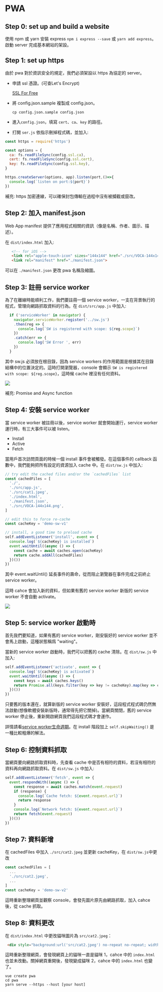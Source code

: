 # PWA

## Step 0: set up and build a website

使用 npm 或 yarn 安裝 express `npm i express --save` 或 `yarn add express`。啟動 server 完成基本網站的架設。

## Step 1: set up https

由於 pwa 對於資訊安全的規定，我們必須架設以 https 為協定的 server。

* 申請 ssl 憑證。(可查Let's Encrypt)

  [SSL For Free](https://www.sslforfree.com/)

* 將 config.json.sample 複製成 config.json。

  `cp config.json.sample config.json`

* 進入`config.json`，填寫 `cert`、`ca`、`key` 的路徑。

* 打開 `ser.js` 依指示刪掉程式碼，並加入:

```javascript
const https = require('https')

const options = {
  ca: fs.readFileSync(config.ssl.ca),
  cert: fs.readFileSync(config.ssl.cert),
  key: fs.readFileSync(config.ssl.key),
}

https.createServer(options, app).listen(port,()=>{
  console.log(`listen on port:${port}`)
})
```

補充: https 加密連線，可以確保封包傳輸在過程中沒有被攔截或竄改。

## Step 2: 加入 manifest.json

Web App manifest 提供了應用程式相關的資訊（像是名稱、作者、圖示、描述）。

在 `dist/index.html` 加入:

 ```html
    <!-- for iOS -->
    <link rel="apple-touch-icon" sizes="144x144" href="./src/VOCA-144x144.png"/>
    <link rel="manifest" href="./manifest.json">
 ```

可以在 `./manifest.json` 更改 pwa 名稱及縮圖。

## Step 3: 註冊 service worker

為了在離線時能順利工作，我們要註冊一個 service worker，一支在背景執行的程式，管理向網路抓取資料的行為。在 `dist/src/app.js` 中加入:

```javascript
  if ('serviceWorker' in navigator) {
    navigator.serviceWorker.register('../sw.js')
    .then(reg => {
      console.log(`SW is registered with scope: ${reg.scope}`)
    })
    .catch(err => {
      console.log('SW Error ', err)
    })
  }
```

其中 sw.js 必須放在根目錄，因為 service workers 的作用範圍是根據其在目錄結構中的位置決定的。這時打開瀏覽器，console 會顯示 `SW is registered with scope: ${reg.scope}`，這時候 cache 裡沒有任何資料。

![](https://i.imgur.com/WEwp3DY.png)

補充: Promise and Async function

## Step 4: 安裝 service worker

當 service worker 被註冊以後，service worker 就會開始運行，service worker 運行時，有三大事件可以被 listen。

* Install 
* Active
* Fetch

當用戶首次訪問頁面的時候一個 install 事件會被觸發。在這個事件的 callback 函數中，我們能夠把所有設定的資源加入 cache 中。在 `dist/sw.js` 中加入:

```javascript
// try edit the cached files and/or the `cachedFiles` list
const cachedFiles = [
  './',
  './src/app.js',
  './src/cat1.jpeg',
  './index.html',
  './manifest.json',
  './src/VOCA-144x144.png',
]

// edit this to force re-cache
const cacheKey = 'demo-sw-v1'

// install, a good time to preload cache
self.addEventListener('install', event => {
  console.log(`${cacheKey} is installed`)
  event.waitUntil((async () => {
    const cache = await caches.open(cacheKey)
    return cache.addAll(cachedFiles)
  })())
})
```

其中 event.waitUntil() 延長事件的壽命，從而阻止瀏覽器在事件完成之前終止 service worker。

這時 cahce 會加入新的資料，但如果有舊的 service worker 新版的 service worker 不會自動 activate。

![](https://i.imgur.com/x8Lg5Dm.png)

## Step 5: service worker 啟動時

首先我們要知道，如果有舊的 service worker，剛安裝好的 service worker 並不會馬上啟動，這種狀態稱爲 "waiting"。

當新的 service worker 啟動時，我們可以把舊的 cache 清除。在 `dist/sw.js` 中加入:

```javascript
self.addEventListener('activate', event => {
  console.log(`${cacheKey} is activated`)
  event.waitUntil((async () => {
    const keys = await caches.keys()
    return Promise.all(keys.filter(key => key != cacheKey).map(key => caches.delete(key)))
  })())
})
```

只要舊的版本還在，就算新版的 service worker 安裝好，這段程式程式碼仍然無法啟動(想像軟體安裝新版時，通常得先把它關掉)。當網頁關閉，舊的 service worker 停止後，重新開啟網頁我們這段程式碼才會運作。

詳情請看[service worker生命週期](https://developers.google.com/web/fundamentals/primers/service-workers/lifecycle?hl=zh-tw)。在 install 階段加上 `self.skipWaiting()` 是一種比較粗爆的解法。

## Step 6: 控制資料抓取

當網頁要向網路抓取資料時，先查看 cache 中是否有相符的資料，若沒有相符的資料再向網路抓取資料。在 `dist/sw.js` 中加入:

```javascript
self.addEventListener('fetch', event => {
  event.respondWith((async () => {
    const response = await caches.match(event.request)
    if (response) {
      console.log(`Cache fetch: ${event.request.url}`)
      return response
    }
    console.log(`Network fetch: ${event.request.url}`)
    return fetch(event.request)
  })())
})
```

## Step 7: 資料新增

在 cachedFiles 中加入 `./src/cat2.jpeg` 並更新 cacheKey，在 `dist/sw.js`中更改

```javascript
const cachedFiles = [
  ...
  './src/cat2.jpeg',
  ...
]
const cacheKey = 'demo-sw-v2'
```

這時重新整理網頁並觀察 console，會發先圖片原先由網路抓取，加入 cahce 後，從 cache 抓取。

## Step 8: 資料更改

在 `dist/index.html` 中更改貓咪圖片為 `src/cat2.jpeg`：

```html
 <div style="background:url('src/cat2.jpeg') no-repeat no-repeat; width: 600px; height: 400px;"></div>
```

這時重新整理網頁，會發現網頁上的貓咪一直是貓咪 1，cahce 中的 `index.html` 也並未改動。關掉網頁重開後，發現變成貓咪 2，cahce 中的 `index.html` 也變了。

```
vue create pwa
cd pwa
yarn serve --https --host [your host]
```